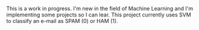 This is a work in progress. I'm new in the field of Machine Learning and I'm implementing some projects so I can lear.
This project currently uses SVM to classify an e-mail as SPAM (0) or HAM (1).
